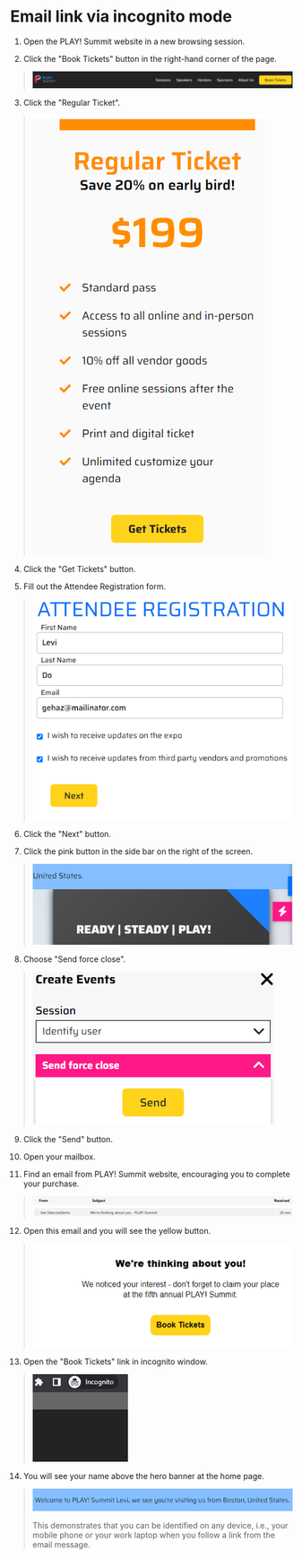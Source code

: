 # Email link via incognito mode

1. Open the PLAY! Summit website in a new browsing session. 

2. Click the "Book Tickets" button in the right-hand corner of the
    page.

> ![Book tickets button](./media/image1.png)

3. Click the "Regular Ticket".

> ![A picture containing text](./media/image2.png)

4. Click the "Get Tickets" button.

5. Fill out the Attendee Registration form.

> ![Graphical user interface, text, application, email](./media/image3.png)

6. Click the "Next" button.

7. Click the pink button in the side bar on the right of the screen.

> ![A picture containing text](./media/image4.png)

8. Choose "Send force close".

> ![Graphical user interface, application](./media/image5.png)

9. Click the "Send" button.

10. Open your mailbox.

11. Find an email from PLAY! Summit website, encouraging you to complete
    your purchase.

> ![Email picture](./media/image6.png)

12. Open this email and you will see the yellow button.

> ![Graphical user interface, text, application, chat or text message](./media/image7.png)

13. Open the "Book Tickets" link in incognito window.

> ![Graphical user interface, text, application](./media/image8.png)

14.  You will see your name above the hero banner at the home page.

> ![Hero banner with name](./media/image9.png)
>
> This demonstrates that you can be identified on any device, i.e., your
> mobile phone or your work laptop when you follow a link from the email
> message.
